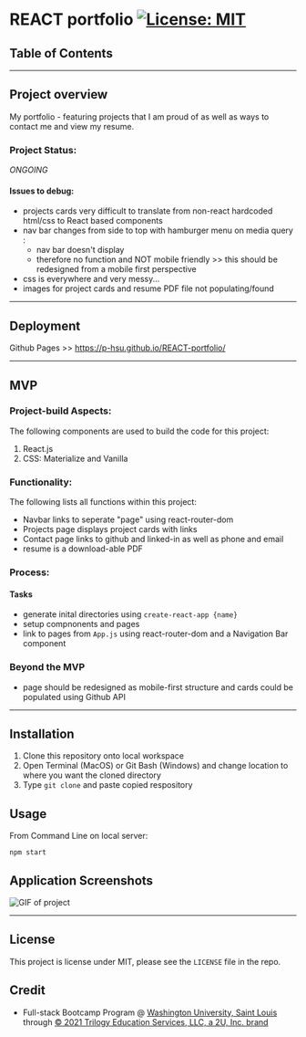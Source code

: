 # REACT portfolio  [![License: MIT](https://img.shields.io/badge/License-MIT-yellow.svg)](https://opensource.org/licenses/MIT)

## Table of Contents

****

## Project overview

My portfolio - featuring projects that I am proud of as well as ways to contact me and view my resume. 

### Project Status:

*ONGOING*

#### Issues to debug:

* projects cards very difficult to translate from non-react hardcoded html/css to React based components
* nav bar changes from side to top with hamburger menu on media query : 
    - nav bar doesn't display
    - therefore no function and NOT mobile friendly >> this should be redesigned from a mobile first perspective
* css is everywhere and very messy...
* images for project cards and resume PDF file not populating/found

****

## Deployment

Github Pages >> https://p-hsu.github.io/REACT-portfolio/

****

## MVP

### Project-build Aspects:

The following components are used to build the code for this project:

1. React.js
2. CSS: Materialize and Vanilla

### Functionality:

The following lists all functions within this project:

* Navbar links to seperate "page" using react-router-dom
* Projects page displays project cards with links
* Contact page links to github and linked-in as well as phone and email
* resume is a download-able PDF

### Process:
#### Tasks

- generate inital directories using `create-react-app {name}`
- setup compnonents and pages
- link to pages from `App.js` using react-router-dom and a Navigation Bar component

### Beyond the MVP

* page should be redesigned as mobile-first structure and cards could be populated using Github API

****

## Installation

1. Clone this repository onto local workspace
2. Open Terminal (MacOS) or Git Bash (Windows) and change location to where you want the cloned directory
3. Type `git clone` and paste copied respository

## Usage

From Command Line on local server:

```
npm start
```


## Application Screenshots

![GIF of project](./assets/ReactPortfolio.gif)
****

## License

This project is license under MIT, please see the `LICENSE` file in the repo.

## Credit

* Full-stack Bootcamp Program @ [Washington University, Saint Louis](https://bootcamp.tlcenter.wustl.edu/) through [© 2021 Trilogy Education Services, LLC, a 2U, Inc. brand](https://www.trilogyed.com/)
